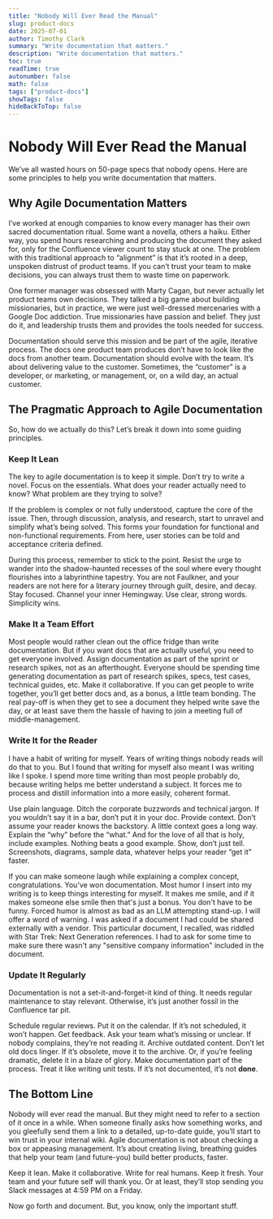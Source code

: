 ```yaml
---
title: "Nobody Will Ever Read the Manual"
slug: product-docs
date: 2025-07-01
author: Timothy Clark
summary: "Write documentation that matters."
description: "Write documentation that matters."
toc: true
readTime: true
autonumber: false
math: false
tags: ["product-docs"]
showTags: false
hideBackToTop: false
---
```


# Nobody Will Ever Read the Manual

We’ve all wasted hours on 50-page specs that nobody opens. Here are some principles to help you write documentation that matters.

## Why Agile Documentation Matters

I’ve worked at enough companies to know every manager has their own sacred documentation ritual. Some want a novella, others a haiku. Either way, you spend hours researching and producing the document they asked for, only for the Confluence viewer count to stay stuck at one. The problem with this traditional approach to “alignment” is that it’s rooted in a deep, unspoken distrust of product teams. If you can’t trust your team to make decisions, you can always trust them to waste time on paperwork.

One former manager was obsessed with Marty Cagan, but never actually let product teams own decisions. They talked a big game about building missionaries, but in practice, we were just well-dressed mercenaries with a Google Doc addiction. True missionaries have passion and belief. They just do it, and leadership trusts them and provides the tools needed for success.

Documentation should serve this mission and be part of the agile, iterative process. The docs one product team produces don’t have to look like the docs from another team. Documentation should evolve with the team. It’s about delivering value to the customer. Sometimes, the “customer” is a developer, or marketing, or management, or, on a wild day, an actual customer.

## The Pragmatic Approach to Agile Documentation

So, how do we actually do this? Let’s break it down into some guiding principles.

### Keep It Lean

The key to agile documentation is to keep it simple. Don’t try to write a novel. Focus on the essentials. What does your reader actually need to know? What problem are they trying to solve?

If the problem is complex or not fully understood, capture the core of the issue. Then, through discussion, analysis, and research, start to unravel and simplify what’s being solved. This forms your foundation for functional and non-functional requirements. From here, user stories can be told and acceptance criteria defined.

During this process, remember to stick to the point. Resist the urge to wander into the shadow-haunted recesses of the soul where every thought flourishes into a labyrinthine tapestry. You are not Faulkner, and your readers are not here for a literary journey through guilt, desire, and decay. Stay focused. Channel your inner Hemingway. Use clear, strong words. Simplicity wins.

### Make It a Team Effort

Most people would rather clean out the office fridge than write documentation. But if you want docs that are actually useful, you need to get everyone involved. Assign documentation as part of the sprint or research spikes, not as an afterthought. Everyone should be spending time generating documentation as part of research spikes, specs, test cases, technical guides, etc. Make it collaborative. If you can get people to write together, you’ll get better docs and, as a bonus, a little team bonding. The real pay-off is when they get to see a document they helped write save the day, or at least save them the hassle of having to join a meeting full of middle-management.

### Write It for the Reader

I have a habit of writing for myself. Years of writing things nobody reads will do that to you. But I found that writing for myself also meant I was writing like I spoke. I spend more time writing than most people probably do, because writing helps me better understand a subject. It forces me to process and distill information into a more easily, coherent format.

Use plain language. Ditch the corporate buzzwords and technical jargon. If you wouldn’t say it in a bar, don’t put it in your doc. Provide context. Don’t assume your reader knows the backstory. A little context goes a long way. Explain the “why” before the “what.” And for the love of all that is holy, include examples. Nothing beats a good example. Show, don’t just tell. Screenshots, diagrams, sample data, whatever helps your reader “get it” faster.

If you can make someone laugh while explaining a complex concept, congratulations. You’ve won documentation. Most humor I insert into my writing is to keep things interesting for myself. It makes me smile, and if it makes someone else smile then that's just a bonus. You don't have to be funny. Forced humor is almost as bad as an LLM attempting stand-up. I will offer a word of warning. I was asked if a document I had could be shared externally with a vendor. This particular document, I recalled, was riddled with Star Trek: Next Generation references. I had to ask for some time to make sure there wasn't any "sensitive company information" included in the document.

### Update It Regularly

Documentation is not a set-it-and-forget-it kind of thing. It needs regular maintenance to stay relevant. Otherwise, it’s just another fossil in the Confluence tar pit.

Schedule regular reviews. Put it on the calendar. If it’s not scheduled, it won’t happen. Get feedback. Ask your team what’s missing or unclear. If nobody complains, they’re not reading it. Archive outdated content. Don’t let old docs linger. If it’s obsolete, move it to the archive. Or, if you’re feeling dramatic, delete it in a blaze of glory. Make documentation part of the process. Treat it like writing unit tests. If it’s not documented, it’s not **done**.

## The Bottom Line

Nobody will ever read the manual. But they might need to refer to a section of it once in a while. When someone finally asks how something works, and you gleefully send them a link to a detailed, up-to-date guide, you’ll start to win trust in your internal wiki. Agile documentation is not about checking a box or appeasing management. It’s about creating living, breathing guides that help your team (and future-you) build better products, faster.

Keep it lean. Make it collaborative. Write for real humans. Keep it fresh. Your team and your future self will thank you. Or at least, they’ll stop sending you Slack messages at 4:59 PM on a Friday.

Now go forth and document. But, you know, only the important stuff.
